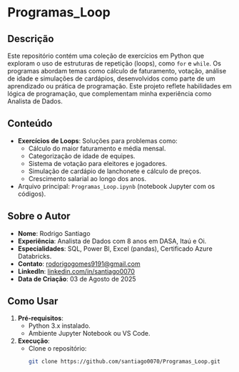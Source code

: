 # Programas_Loop

## Descrição
Este repositório contém uma coleção de exercícios em Python que exploram o uso de estruturas de repetição (loops), como `for` e `while`. Os programas abordam temas como cálculo de faturamento, votação, análise de idade e simulações de cardápios, desenvolvidos como parte de um aprendizado ou prática de programação. Este projeto reflete habilidades em lógica de programação, que complementam minha experiência como Analista de Dados.

## Conteúdo
- **Exercícios de Loops**: Soluções para problemas como:
  - Cálculo do maior faturamento e média mensal.
  - Categorização de idade de equipes.
  - Sistema de votação para eleitores e jogadores.
  - Simulação de cardápio de lanchonete e cálculo de preços.
  - Crescimento salarial ao longo dos anos.
- Arquivo principal: `Programas_Loop.ipynb` (notebook Jupyter com os códigos).

## Sobre o Autor
- **Nome**: Rodrigo Santiago
- **Experiência**: Analista de Dados com 8 anos em DASA, Itaú e Oi.
- **Especialidades**: SQL, Power BI, Excel (pandas), Certificado Azure Databricks.
- **Contato**: [rodorigogomes9191@gmail.com](mailto:rodorigogomes9191@gmail.com)
- **LinkedIn**: [linkedin.com/in/santiago0070](https://www.linkedin.com/in/santiago0070)
- **Data de Criação**: 03 de Agosto de 2025

## Como Usar
1. **Pré-requisitos**:
   - Python 3.x instalado.
   - Ambiente Jupyter Notebook ou VS Code.
2. **Execução**:
   - Clone o repositório:
     ```bash
     git clone https://github.com/santiago0070/Programas_Loop.git
